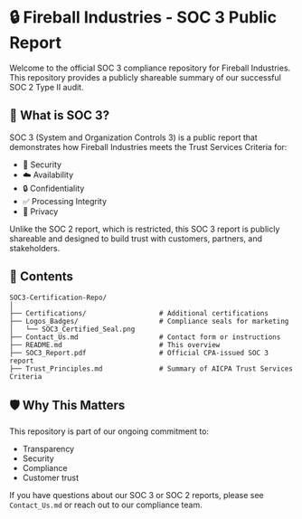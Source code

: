 # 🔒 Fireball Industries - SOC 3 Public Report

Welcome to the official SOC 3 compliance repository for Fireball Industries. This repository provides a publicly shareable summary of our successful SOC 2 Type II audit.

## 📄 What is SOC 3?

SOC 3 (System and Organization Controls 3) is a public report that demonstrates how Fireball Industries meets the Trust Services Criteria for:

- 🔐 Security
- ☁️ Availability
- 🔒 Confidentiality
- ✅ Processing Integrity
- 👤 Privacy

Unlike the SOC 2 report, which is restricted, this SOC 3 report is publicly shareable and designed to build trust with customers, partners, and stakeholders.

## 📂 Contents

```plaintext
SOC3-Certification-Repo/
│
├── Certifications/                  # Additional certifications
├── Logos_Badges/                    # Compliance seals for marketing
│   └── SOC3_Certified_Seal.png
├── Contact_Us.md                    # Contact form or instructions
├── README.md                        # This overview
├── SOC3_Report.pdf                  # Official CPA-issued SOC 3 report
├── Trust_Principles.md              # Summary of AICPA Trust Services Criteria
```
## 🛡 Why This Matters

This repository is part of our ongoing commitment to:
- Transparency
- Security
- Compliance
- Customer trust

If you have questions about our SOC 3 or SOC 2 reports, please see `Contact_Us.md` or reach out to our compliance team.
